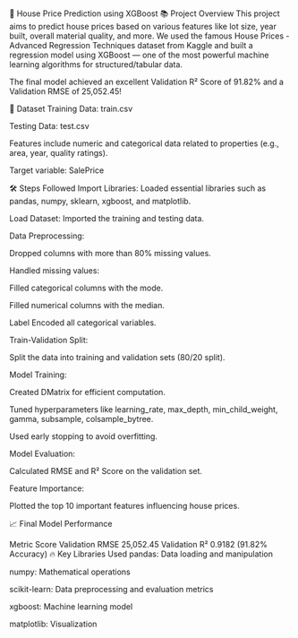 🏡 House Price Prediction using XGBoost
📚 Project Overview
This project aims to predict house prices based on various features like lot size, year built, overall material quality, and more.
We used the famous House Prices - Advanced Regression Techniques dataset from Kaggle and built a regression model using XGBoost — one of the most powerful machine learning algorithms for structured/tabular data.

The final model achieved an excellent Validation R² Score of 91.82% and a Validation RMSE of 25,052.45!

📂 Dataset
Training Data: train.csv

Testing Data: test.csv

Features include numeric and categorical data related to properties (e.g., area, year, quality ratings).

Target variable: SalePrice

🛠️ Steps Followed
Import Libraries: Loaded essential libraries such as pandas, numpy, sklearn, xgboost, and matplotlib.

Load Dataset: Imported the training and testing data.

Data Preprocessing:

Dropped columns with more than 80% missing values.

Handled missing values:

Filled categorical columns with the mode.

Filled numerical columns with the median.

Label Encoded all categorical variables.

Train-Validation Split:

Split the data into training and validation sets (80/20 split).

Model Training:

Created DMatrix for efficient computation.

Tuned hyperparameters like learning_rate, max_depth, min_child_weight, gamma, subsample, colsample_bytree.

Used early stopping to avoid overfitting.

Model Evaluation:

Calculated RMSE and R² Score on the validation set.

Feature Importance:

Plotted the top 10 important features influencing house prices.

📈 Final Model Performance

Metric	Score
Validation RMSE	25,052.45
Validation R²	0.9182 (91.82% Accuracy)
🔥 Key Libraries Used
pandas: Data loading and manipulation

numpy: Mathematical operations

scikit-learn: Data preprocessing and evaluation metrics

xgboost: Machine learning model

matplotlib: Visualization

